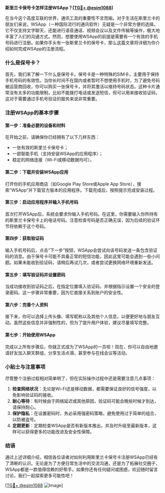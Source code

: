 **斯里兰卡保号卡怎样注册WSApp？[[TG💪+ @esim1088](https://t.me/s/esim1088)]**

在当今这个高度互联的世界，通讯工具的重要性不言而喻。对于生活在斯里兰卡的朋友们来说，WSApp（一种国际流行的通讯软件）无疑是一个非常方便的选择。它不仅支持文字聊天，还能进行语音通话、视频会议以及文件传输等操作，极大地丰富了人们的沟通方式。然而，想要使用WSApp的前提是需要有一个有效的手机号码进行注册。如果你手头有一张斯里兰卡的保号卡，那么这篇文章将详细为你介绍如何完成WSApp的注册流程。

### 什么是保号卡？

首先，我们来了解一下什么是保号卡。保号卡是一种特殊的SIM卡，主要用于保持手机号码的有效性。当你长时间不在国内或者暂时不想使用手机时，为了避免号码被运营商回收，你可以购买一张保号卡，并将其激活以维持号码状态。这种卡片通常没有太多的功能限制，比如不能拨打电话或发送短信，但可以用来接收验证码，这对于需要通过手机号验证的服务来说非常重要。

### 注册WSApp的基本步骤

#### 第一步：准备必要的设备和材料

在开始之前，请确保你已经拥有了以下几样东西：
- 一张有效的斯里兰卡保号卡；
- 一部智能手机（支持安装WSApp的应用程序）；
- 稳定的网络连接（Wi-Fi或移动数据均可）。

#### 第二步：下载并安装WSApp应用

打开你的手机应用商店（如Google Play Store或Apple App Store），搜索“WSApp”并下载官方版本的应用程序。下载完成后，按照提示完成安装过程。

#### 第三步：启动应用程序并输入手机号码

首次打开WSApp后，系统会要求你输入手机号码。在这里，你需要输入你所持有的斯里兰卡保号卡上的电话号码。注意检查号码是否正确无误，因为后续的验证环节将依赖于这个号码。

#### 第四步：获取验证码

输入手机号码后，点击“下一步”按钮，WSApp会尝试向该号码发送一条包含验证码的消息。由于保号卡可能不具备正常的短信功能，因此这里可能会遇到一些小问题。如果未能收到验证码，请稍后再试几次，或者尝试更换网络环境重新发送。

#### 第五步：填写验证码并设置密码

当成功接收到验证码之后，在指定位置填入验证码，并根据指示设置一个安全的登录密码。这一步骤非常重要，因为它直接关系到账户的安全性。

#### 第六步：完善个人资料

接下来，你可以选择上传头像、填写昵称以及其他个人信息，以便更好地与朋友互动。虽然这些信息并非强制性的，但为了提升用户体验，建议尽量填写完整。

#### 第七步：开始使用WSApp

完成以上所有步骤后，你就正式成为了WSApp的一员啦！现在，你可以自由地邀请好友加入聊天群组，分享生活点滴，甚至参与在线会议等活动。

### 小贴士与注意事项

尽管整个注册过程相对简单明了，但在实际操作过程中还是需要注意几点事项：
1. **检查网络状况**：无论是Wi-Fi还是移动数据，都需要保证良好的信号强度，以免影响验证码的接收。
2. **耐心等待**：有时候由于网络延迟或其他原因，验证码可能会晚些时候才到达，请保持耐心。
3. **保护隐私**：在设置密码时，务必采用强密码策略，避免使用过于简单的组合，以防被盗号。
4. **定期更新**：定期检查WSApp是否有新版本推出，并及时升级至最新版本，这样可以获得更多的功能改进及安全性保障。

### 结语

通过上述详细介绍，相信各位读者对如何利用斯里兰卡保号卡注册WSApp已经有了清晰的认识。无论是为了方便日常生活中的交流沟通，还是为了拓展社交圈子，WSApp都是一款值得信赖的好帮手。如果你还有任何疑问或困惑，欢迎随时留言讨论，我们一起探索更多可能性吧！

[[TG💪+ @esim1088](https://t.me/s/esim1088) ![Image](https://i.postimg.cc/4NQfJmqS/Snipaste-2025-05-13-00-14-12.png)]